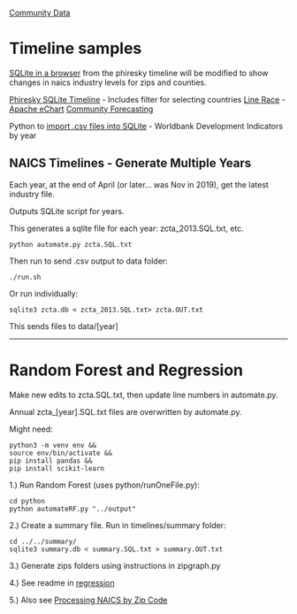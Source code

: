 [Community Data](/community-data/)

# Timeline samples

[SQLite in a browser](../../sqlite/) from the phiresky timeline will be modified to show changes in naics industry levels for zips and counties.


[Phiresky SQLite Timeline](https://phiresky.github.io/blog/2021/hosting-sqlite-databases-on-github-pages/) - Includes filter for selecting countries
[Line Race](../../line-race.html) - [Apache eChart](https://echarts.apache.org/examples/en/editor.html?c=line-race)
[Community Forecasting](/community-forecasting/?page=zip/#zip=30318)

Python to [import .csv files into SQLite](https://github.com/phiresky/world-development-indicators-sqlite/) - Worldbank Development Indicators by year

## NAICS Timelines - Generate Multiple Years

Each year, at the end of April (or later... was Nov in 2019), get the latest industry file.   

Outputs SQLite script for years.

This generates a sqlite file for each year: zcta_2013.SQL.txt, etc.

	python automate.py zcta.SQL.txt 

Then run to send .csv output to data folder:  

	./run.sh

Or run individually:

	sqlite3 zcta.db < zcta_2013.SQL.txt> zcta.OUT.txt  

This sends files to data/[year]

----

# Random Forest and Regression

Make new edits to zcta.SQL.txt, then update line numbers in automate.py.

Annual zcta_[year].SQL.txt files are overwritten by automate.py.  

Might need:
	
	python3 -m venv env &&
	source env/bin/activate &&
	pip install pandas &&
	pip install scikit-learn

1.) Run Random Forest (uses python/runOneFile.py):

	cd python
	python automateRF.py "../output"

2.) Create a summary file. Run in timelines/summary folder:

	cd ../../summary/
	sqlite3 summary.db < summary.SQL.txt > summary.OUT.txt

3.) Generate zips folders using instructions in zipgraph.py

4.) See readme in [regression](../regression)

5.) Also see [Processing NAICS by Zip Code](/community-data/process/naics/) 